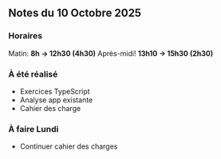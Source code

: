 ## Notes du 10 Octobre 2025

### Horaires 
Matin: **8h → 12h30 (4h30)**
Après-midi! **13h10 → 15h30 (2h30)**

### À été réalisé
- Exercices TypeScript
- Analyse app existante
- Cahier des charge

### À faire Lundi
- Continuer cahier des charges
